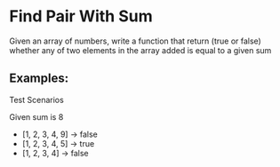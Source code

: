 # Find Pair With Sum

Given an array of numbers, write a function that return (true or false) whether any of two elements in the array added is equal to a given sum

## Examples:

Test Scenarios

Given sum is 8

- [1, 2, 3, 4, 9] → false
- [1, 2, 3, 4, 5] → true
- [1, 2, 3, 4] → false
